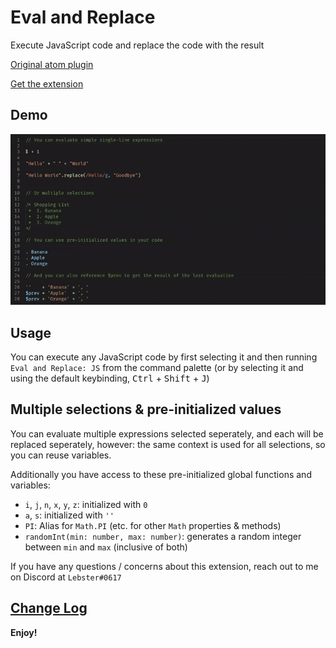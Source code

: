 # Eval and Replace

Execute JavaScript code and replace the code with the result

[Original atom plugin](https://atom.io/packages/eval-and-replace)

[Get the extension](https://marketplace.visualstudio.com/items?itemName=Lebster.eval-and-replace)

## Demo

![Demonstration Gif](images/demo.gif)

## Usage
You can execute any JavaScript code by first selecting it and then running `Eval and Replace: JS` from the command palette (or by selecting it and using the default keybinding, <kbd>Ctrl</kbd> + <kbd>Shift</kbd> + <kbd>J</kbd>)

## Multiple selections & pre-initialized values
You can evaluate multiple expressions selected seperately, and each will be replaced seperately, however: the same context is used for all selections, so you can reuse
variables.

Additionally you have access to these pre-initialized global functions and variables:

* `i`, `j`, `n`, `x`, `y`, `z`: initialized with `0`
* `a`, `s`: initialized with `''`
* `PI`: Alias for `Math.PI` (etc. for other `Math` properties & methods)
* `randomInt(min: number, max: number)`: generates a random integer between `min` and `max` (inclusive of both)

If you have any questions / concerns about this extension, reach out to me on Discord at `Lebster#0617`

## [Change Log](CHANGELOG.md)

**Enjoy!**